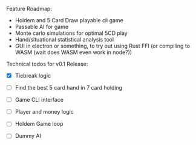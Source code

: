 Feature Roadmap:
- Holdem and 5 Card Draw playable cli game
- Passable AI for game
- Monte carlo simulations for optimal 5CD play
- Hand/situational statistical analysis tool
- GUI in electron or something, to try out using Rust FFI (or compiling to WASM (wait does WASM even work in node?))

Technical todos for v0.1 Release:
- [x] Tiebreak logic
- [ ] Find the best 5 card hand in 7 card holding
- [ ] Game CLI interface
- [ ] Player and money logic
- [ ] Holdem Game loop
- [ ] Dummy AI

